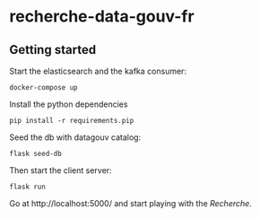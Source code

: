 # recherche-data-gouv-fr

## Getting started

Start the elasticsearch and the kafka consumer:
```
docker-compose up
```

Install the python dependencies
```
pip install -r requirements.pip
```

Seed the db with datagouv catalog:
```
flask seed-db
```

Then start the client server:
```
flask run
```

Go at http://localhost:5000/ and start playing with the *Recherche*.

